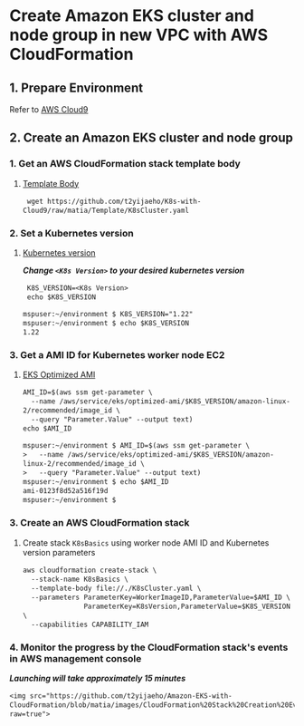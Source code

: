 # Create Amazon EKS cluster and node group in new VPC with AWS CloudFormation


## 1. Prepare Environment

Refer to [AWS Cloud9](https://github.com/t2yijaeho/Docker-with-AWS-Cloud9)


## 2. Create an Amazon EKS cluster and node group


### 1. Get an AWS CloudFormation stack template body

1. [Template Body](https://github.com/t2yijaeho/Amazon-EKS-with-CloudFormation/blob/matia/Template/K8sCluster.yaml)

    ```console
     wget https://github.com/t2yijaeho/K8s-with-Cloud9/raw/matia/Template/K8sCluster.yaml
    ```


### 2. Set a Kubernetes version

1. [Kubernetes version](https://docs.aws.amazon.com/eks/latest/userguide/platform-versions.html)
   
    ***Change `<K8s Version>` to your desired kubernetes version***
   
    ```console
     K8S_VERSION=<K8s Version>
     echo $K8S_VERSION
    ```
    
    ```console
    mspuser:~/environment $ K8S_VERSION="1.22"
    mspuser:~/environment $ echo $K8S_VERSION
    1.22
    ```


### 3. Get a AMI ID for Kubernetes worker node EC2

1. [EKS Optimized AMI](https://docs.aws.amazon.com/eks/latest/userguide/eks-optimized-ami.html)

    ```cli
    AMI_ID=$(aws ssm get-parameter \
      --name /aws/service/eks/optimized-ami/$K8S_VERSION/amazon-linux-2/recommended/image_id \
      --query "Parameter.Value" --output text)
    echo $AMI_ID
    ```    
    
    ```console
    mspuser:~/environment $ AMI_ID=$(aws ssm get-parameter \
    >   --name /aws/service/eks/optimized-ami/$K8S_VERSION/amazon-linux-2/recommended/image_id \
    >   --query "Parameter.Value" --output text)
    mspuser:~/environment $ echo $AMI_ID
    ami-0123f8d52a516f19d
    mspuser:~/environment $ 
    ```


### 3. Create an AWS CloudFormation stack

1. Create stack `K8sBasics` using worker node AMI ID and Kubernetes version parameters

    ```console
    aws cloudformation create-stack \
      --stack-name K8sBasics \
      --template-body file://./K8sCluster.yaml \
      --parameters ParameterKey=WorkerImageID,ParameterValue=$AMI_ID \
                   ParameterKey=K8sVersion,ParameterValue=$K8S_VERSION \
      --capabilities CAPABILITY_IAM
    ```


### 4. Monitor the progress by the CloudFormation stack's events in AWS management console
   ***Launching will take approximately 15 minutes***

    <img src="https://github.com/t2yijaeho/Amazon-EKS-with-CloudFormation/blob/matia/images/CloudFormation%20Stack%20Creation%20Events.png?raw=true">

